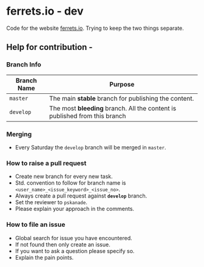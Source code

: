 # ferrets.io - dev

Code for the website [ferrets.io](https://www.ferrets.io). Trying to keep the two things separate.

## Help for contribution -
### Branch Info

| Branch Name | Purpose |
|----|-----|
|`master`| The main **stable** branch for publishing the content.|
|`develop`| The most **bleeding** branch. All the content is published from this branch|

### Merging

* Every Saturday the `develop` branch will be merged in `master`.

### How to raise a pull request

* Create new branch for every new task.
* Std. convention to follow for branch name is `<user_name>_<issue_keyword>_<issue_no>`.
* Always create a pull request against **`develop`** branch.
* Set the reviewer to `pskanade`.
* Please explain your approach in the comments.

### How to file an issue

* Global search for issue you have encountered.
* If not found then only create an issue.
* If you want to ask a question please specify so.
* Explain the pain points.